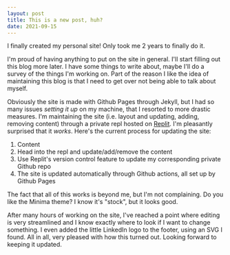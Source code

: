 ```yaml
---
layout: post
title: This is a new post, huh?
date: 2021-09-15
---
```


I finally created my personal site! Only took me 2 years to finally do it.

I'm proud of having anything to put on the site in general. I'll start filling out this blog more later. I have some things to write about, maybe I'll do a survey of the things I'm working on. Part of the reason I like the idea of maintaining this blog is that I need to get over not being able to talk about myself.

Obviously the site is made with Github Pages through Jekyll, but I had so many issues _setting it up_ on my machine, that I resorted to more drastic measures. I'm maintaining the site (i.e. layout and updating, adding, removing content) through a private repl hosted on [Replit](https://replit.com). I'm pleasantly surprised that it _works_. Here's the current process for updating the site:
 1. Content
 2. Head into the repl and update/add/remove the content
 3. Use Replit's version control feature to update my corresponding private Github repo
 4. The site is updated automatically through Github actions, all set up by Github Pages

The fact that all of this works is beyond me, but I'm not complaining. Do you like the Minima theme? I know it's "stock", but it looks good.

After many hours of working on the site, I've reached a point where editing is very streamlined and I know exactly where to look if I want to change something. I even added the little LinkedIn logo to the footer, using an SVG I found. All in all, very pleased with how this turned out. Looking forward to keeping it updated.